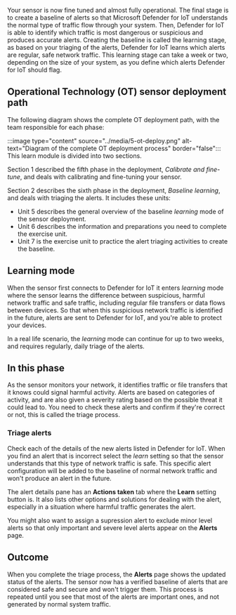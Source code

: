 Your sensor is now fine tuned and almost fully operational. The final stage is to create a baseline of alerts so that Microsoft Defender for IoT understands the normal type of traffic flow through your system. Then, Defender for IoT is able to identify which traffic is most dangerous or suspicious and produces accurate alerts. Creating the baseline is called the learning stage, as based on your triaging of the alerts, Defender for IoT learns which alerts are regular, safe network traffic. This learning stage can take a week or two, depending on the size of your system, as you define which alerts Defender for IoT should flag.

## Operational Technology (OT) sensor deployment path

The following diagram shows the complete OT deployment path, with the team responsible for each phase:

:::image type="content" source="../media/5-ot-deploy.png" alt-text="Diagram of the complete OT deployment process" border="false":::
This learn module is divided into two sections.

Section 1 described the fifth phase in the deployment, *Calibrate and fine-tune*, and deals with calibrating and fine-tuning your sensor.

Section 2 describes the sixth phase in the deployment, *Baseline learning*, and deals with triaging the alerts. It includes these units:

- Unit 5 describes the general overview of the baseline *learning* mode of the sensor deployment.
- Unit 6 describes the information and preparations you need to complete the exercise unit.
- Unit 7 is the exercise unit to practice the alert triaging activities to create the baseline.

## Learning mode

When the sensor first connects to Defender for IoT it enters *learning* mode where the sensor learns the difference between suspicious, harmful network traffic and safe traffic, including regular file transfers or data flows between devices. So that when this suspicious network traffic is identified in the future, alerts are sent to Defender for IoT, and you're able to protect your devices.

In a real life scenario, the *learning* mode can continue for up to two weeks, and requires regularly, daily triage of the alerts.

## In this phase

As the sensor monitors your network, it identifies traffic or file transfers that it knows could signal harmful activity. Alerts are based on categories of activity, and are also given a severity rating based on the possible threat it could lead to. You need to check these alerts and confirm if they're correct or not, this is called the triage process.  

### Triage alerts

Check each of the details of the new alerts listed in Defender for IoT. When you find an alert that is incorrect select the *learn* setting so that the sensor understands that this type of network traffic is safe. This specific alert configuration will be added to the baseline of normal network traffic and won't produce an alert in the future.

The alert details pane has an **Actions taken** tab where the **Learn** setting button is. It also lists other options and solutions for dealing with the alert, especially in a situation where harmful traffic generates the alert.

You might also want to assign a supression alert to exclude minor level alerts so that only important and severe level alerts appear on the **Alerts** page.

## Outcome

When you complete the triage process, the **Alerts** page shows the updated status of the alerts. The sensor now has a verified baseline of alerts that are considered safe and secure and won't trigger them. This process is repeated until you see that most of the alerts are important ones, and not generated by normal system traffic.
